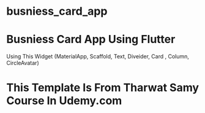 # busniess_card_app
# Busniess Card App Using Flutter
Using This Widget (MaterialApp, Scaffold, Text, Diveider, Card , Column, CircleAvatar)
# This Template Is From Tharwat Samy Course In Udemy.com
